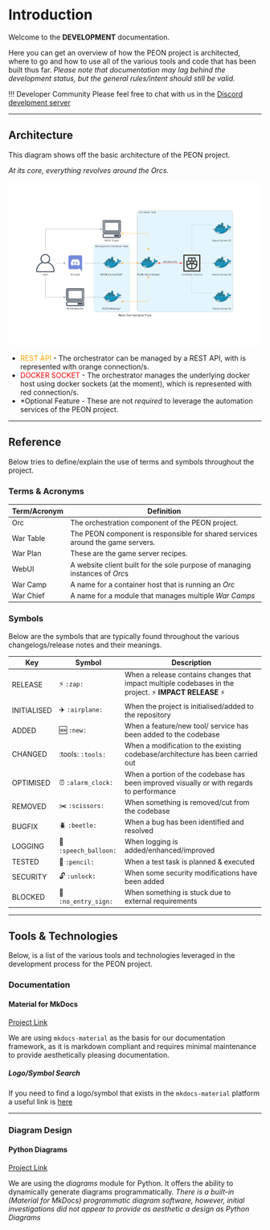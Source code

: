 # Introduction

Welcome to the **DEVELOPMENT** documentation.

Here you can get an overview of how the PEON project is architected, where to go and how to use all of the various tools and code that has been built thus far.
*Please note that documentation may lag behind the development status, but the general rules/intent should still be valid.*

!!! Developer Community
    Please feel free to chat with us in the [Discord develpment server](https://discord.com/invite/KJFVyayH8g)

---

## Architecture

This diagram shows off the basic architecture of the PEON project.

*At its core, everything revolves around the Orcs.*

![diagram_comms](../images/diagrams/architecture_master.png)

- <font color="orange">REST API</font> - The orchestrator can be managed by a REST API, with is represented with orange connection/s.
- <font color="red">DOCKER SOCKET</font> - The orchestrator manages the underlying docker host using docker sockets (at the moment), which is represented with red connection/s.
- \*Optional Feature - These are not *required* to leverage the automation services of the PEON project.

---

## Reference

Below tries to define/explain the use of terms and symbols throughout the project.

### Terms & Acronyms

| Term/Acronym | Definition |
|-|-|
| Orc | The orchestration component of the PEON project. |
| War Table | The PEON component is responsible for shared services around the game servers. |
| War Plan | These are the game server recipes. |
| WebUI | A website client built for the sole purpose of managing instances of *Orc*s |
| War Camp | A name for a container host that is running an *Orc* |
| War Chief | A name for a module that manages multiple *War Camps* |

### Symbols

Below are the symbols that are typically found throughout the various changelogs/release notes and their meanings.

| Key | Symbol | Description |
|-|-|-|
| RELEASE | :zap: `:zap:` | When a release contains changes that impact multiple codebases in the project. :zap: **IMPACT RELEASE** :zap:|
| INITIALISED | :airplane: `:airplane:` | When the project is initialised/added to the repository |
| ADDED | :new: `:new:` | When a feature/new tool/ service has been added to the codebase |
| CHANGED | :tools: `:tools:` | When a modification to the existing codebase/architecture has been carried out |
| OPTIMISED | :alarm_clock: `:alarm_clock:` | When a portion of the codebase has been improved visually or with regards to performance |
| REMOVED | :scissors: `:scissors:` | When something is removed/cut from the codebase |
| BUGFIX | :beetle: `:beetle:` | When a bug has been identified and resolved |
| LOGGING| :speech_balloon: `:speech_balloon:` | When logging is added/enhanced/improved |
| TESTED | :pencil: `:pencil:` | When a test task is planned & executed |
| SECURITY | :unlock: `:unlock:` | When some security modifications have been added |
| BLOCKED | :no_entry_sign: `:no_entry_sign:` | When something is stuck due to external requirements |

---

## Tools & Technologies

Below, is a list of the various tools and technologies leveraged in the development process for the PEON project.

### Documentation

#### Material for MkDocs

[Project Link](https://squidfunk.github.io/mkdocs-material/)

We are using `mkdocs-material` as the basis for our documentation framework, as it is markdown compliant and requires minimal maintenance to provide aesthetically pleasing documentation.

##### Logo/Symbol Search

If you need to find a logo/symbol that exists in the `mkdocs-material` platform a useful link is [here](https://squidfunk.github.io/mkdocs-material/reference/icons-emojis/)

---

### Diagram Design

#### Python Diagrams

[Project Link](https://diagrams.mingrammer.com/docs/getting-started/examples)

We are using the *diagrams* module for Python. It offers the ability to dynamically generate diagrams programmatically. *There is a built-in (Material for MkDocs) programmatic diagram software, however, initial investigations did not appear to provide as aesthetic a design as Python Diagrams*
